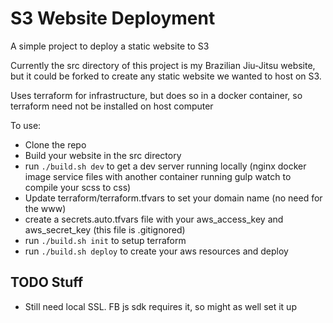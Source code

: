 # S3 Website Deployment
A simple project to deploy a static website to S3

Currently the src directory of this project is my Brazilian Jiu-Jitsu website, but it could be forked to create
any static website we wanted to host on S3.

Uses terraform for infrastructure, but does so in a docker container, so terraform need not be installed on host computer

To use: 
* Clone the repo
* Build your website in the src directory
* run `./build.sh dev` to get a dev server running locally (nginx docker image service files with another container
running gulp watch to compile your scss to css)
* Update terraform/terraform.tfvars to set your domain name (no need for the www)
* create a secrets.auto.tfvars file with your aws_access_key and aws_secret_key (this file is .gitignored) 
* run `./build.sh init` to setup terraform
* run `./build.sh deploy` to create your aws resources and deploy


## TODO Stuff
* Still need local SSL. FB js sdk requires it, so might as well set it up